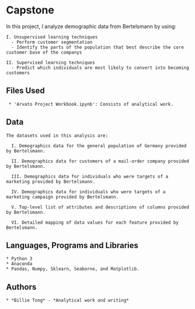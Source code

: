 # Capstone

In this project, I analyze demographic data from Bertelsmann by using: 

    I. Unsupervised learning techniques
      - Perform customer segmentation
      - Identify the parts of the population that best describe the core customer base of the companys

    II. Supervised learning techniques
      - Predict which individuals are most likely to convert into becoming customers

## Files Used

     * 'Arvato Project Workbook.ipynb': Consists of analytical work. 

## Data
```
The datasets used in this analysis are:

  I. Demographics data for the general population of Germany provided by Bertelsmann.
    
  II. Demographics data for customers of a mail-order company provided by Bertelsmann.

  III. Demographics data for individuals who were targets of a marketing provided by Bertelsmann.
  
  IV. Demographics data for individuals who were targets of a marketing campaign provided by Bertelsmann.

  V. Top-level list of attributes and descriptions of columns provided by Bertelsmann.

  VI. Detailed mapping of data values for each feature provided by Bertelsmann.
```

## Languages, Programs and Libraries

    * Python 3
    * Anaconda
    * Pandas, Numpy, Sklearn, Seaborne, and Matplotlib.


## Authors

    * *Billie Tong* - *Analytical work and writing*

